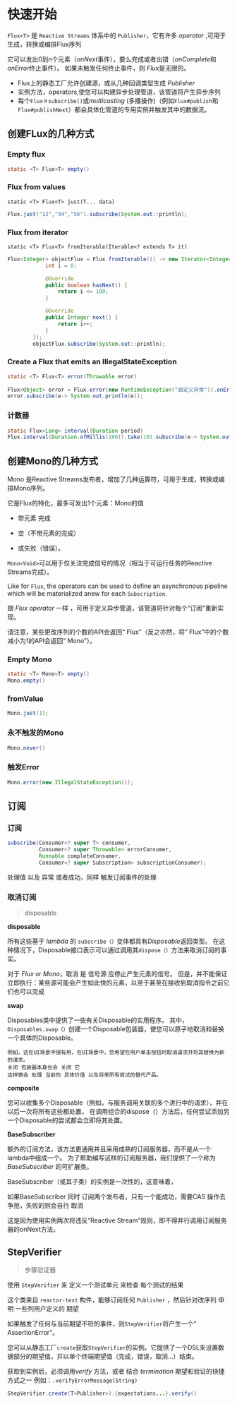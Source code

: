 



# 快速开始

`Flux<T>`  是 `Reactive Streams` 体系中的  `Publisher`，它有许多 *operator* ,可用于生成，转换或编排Flux序列

它可以发出0到n个元素（*onNext*事件），要么完成或者出错（*onComplete*和*onError*终止事件）。
如果未触发任何终止事件，则 *Flux*是无限的。

- Flux上的静态工厂允许创建源，或从几种回调类型生成 *Publisher*
- 实例方法，operators,使您可以构建异步处理管道，该管道将产生异步序列
- 每个`Flux＃subscribe()`或*multicasting* (多播操作)（例如`Flux#publish`和`Flux#publishNext`）都会具体化管道的专用实例并触发其中的数据流。

## 创建FLux的几种方式



### Empty flux

```java
static <T> Flux<T> empty()
```

### Flux from values

```
static <T> Flux<T> just(T... data)
```

```java
Flux.just("12","34","56").subscribe(System.out::println);
```



### Flux from iterator

```
static <T> Flux<T> fromIterable(Iterable<? extends T> it)
```

```java
Flux<Integer> objectFlux = Flux.fromIterable(() -> new Iterator<Integer>() {
            int i = 0;

            @Override
            public boolean hasNext() {
                return i <= 100;
            }

            @Override
            public Integer next() {
                return i++;
            }
        });
        objectFlux.subscribe(System.out::println);
```



### Create a Flux that emits an IllegalStateException

```java
static <T> Flux<T> error(Throwable error)
    
Flux<Object> error = Flux.error(new RuntimeException("自定义异常")).onErrorStop();
error.subscribe(e-> System.out.println(e));
```

### 计数器

```java
static Flux<Long> interval(Duration period)
Flux.interval(Duration.ofMillis(100)).take(10).subscribe(e-> System.out.println(e));
```

## 创建Mono的几种方式

Mono 是Reactive Streams发布者，增加了几种运算符，可用于生成，转换或编排Mono序列。

它是Flux的特化，最多可发出1个元素：Mono的值

* 带元素 完成

* 空（不带元素的完成）
* 或失败（错误）。

`Mono<Void>`可以用于仅关注完成信号的情况（相当于可运行任务的Reactive Streams完成）。

Like for `Flux`, the operators can be used to define an asynchronous pipeline which will be materialized anew for each `Subscription`.

跟 *Flux*  *operator* 一样 ，可用于定义异步管道，该管道将针对每个“订阅”重新实现。

请注意，某些更改序列的个数的API会返回“ Flux”（反之亦然，将“ Flux”中的个数减小为1的API会返回“ Mono”）。

### Empty Mono

```java
static <T> Mono<T> empty()
Mono.empty()
```

### fromValue

```java
Mono.just(1);
```

### 永不触发的Mono

```java
Mono.never()
```

### 触发Error

```java
Mono.error(new IllegalStateException());
```



## 订阅

### 订阅

```java
subscribe(Consumer<? super T> consumer,
          Consumer<? super Throwable> errorConsumer,
          Runnable completeConsumer,
          Consumer<? super Subscription> subscriptionConsumer); 
```

处理值 以及 异常 或者成功，同样 触发订阅事件的处理

### 取消订阅

> disposable

**disposable**

所有这些基于 *lambda* 的 `subscribe（）`变体都具有*Disposable*返回类型。
在这种情况下，Disposable接口表示可以通过调用其`dispose（）`方法来取消订阅的事实。

对于 *Flux* or *Mono*，取消 是 信号源 应停止产生元素的信号。
但是，并不能保证立即执行：某些源可能会产生如此快的元素，以至于甚至在接收到取消指令之前它们也可以完成

**swap**

Disposables类中提供了一些有关Disposable的实用程序。
其中，`Disposables.swap（）`创建一个Disposable包装器，使您可以原子地取消和替换一个具体的Disposable。

```
例如，这在UI场景中很有用，在UI场景中，您希望在用户单击按钮时取消请求并将其替换为新的请求。
关闭 包装器本身也会 关闭 它
这样做会 处理 当前的 具体价值 以及将来所有尝试的替代产品。
```

**composite**

您可以收集多个Disposable（例如，与服务调用关联的多个进行中的请求），并在以后一次将所有这些都处置。
在调用组合的dispose（）方法后，任何尝试添加另一个Disposable的尝试都会立即将其处置。

**BaseSubscriber**

额外的订阅方法，该方法更通用并且采用成熟的订阅服务器，而不是从一个lambda中组成一个。
为了帮助编写这样的订阅服务器，我们提供了一个称为 *BaseSubscriber* 的可扩展类。

BaseSubscriber（或其子类）的实例是一次性的，这意味着，

如果BaseSubscriber 同时 订阅两个发布者，只有一个能成功，需要CAS 操作去 争抢，失败的则会自行 取消

这是因为使用实例两次将违反“Reactive Stream”规则，即不得并行调用订阅服务器的onNext方法。







## StepVerifier

> 步骤验证器

使用 `StepVerifier` 来 定义一个测试单元 来检查 每个测试的结果

这个类来自 `reactor-test` 构件，能够订阅任何 `Publisher` ，然后针对改序列 申明 一些列用户定义的 期望

如果触发了任何与当前期望不符的事件，则`StepVerifier`将产生一个“ AssertionError”。

您可以从静态工厂`create`获取`StepVerifier`的实例。它提供了一个DSL来设置数据部分的期望值，并以单个终端期望值（完成，错误，取消...）结束。

获取到实例后，必须调用*verify* 方法，或者  结合 *termination* 期望和验证的快捷方式之一 例如：`.verifyErrorMessage(String)` 

```java
StepVerifier.create(T<Publisher>).{expectations...}.verify()
```

